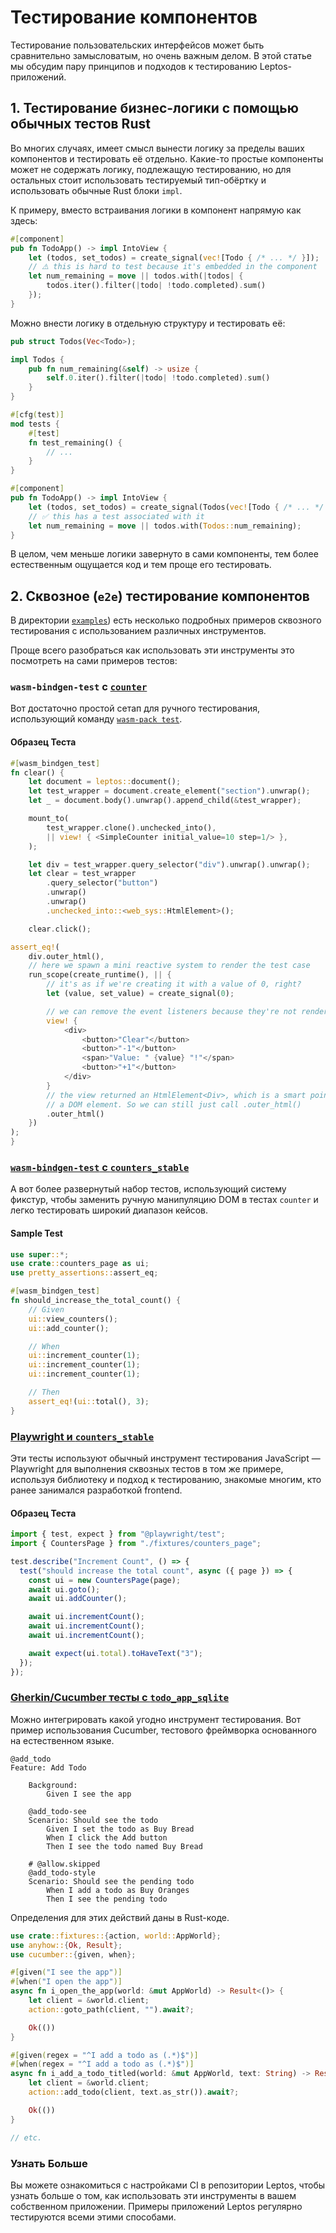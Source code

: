 # Тестирование компонентов

Тестирование пользовательских интерфейсов может быть сравнительно замысловатым, но очень важным делом.
В этой статье мы обсудим пару принципов и подходов к тестированию Leptos-приложений.

## 1. Тестирование бизнес-логики с помощью обычных тестов Rust

Во многих случаях, имеет смысл вынести логику за пределы ваших компонентов и тестировать её отдельно.
Какие-то простые компоненты может не содержать логику, подлежащую тестированию, но для остальных стоит использовать
тестируемый тип-обёртку и использовать обычные Rust блоки `impl`.

К примеру, вместо встраивания логики в компонент напрямую как здесь:

```rust
#[component]
pub fn TodoApp() -> impl IntoView {
    let (todos, set_todos) = create_signal(vec![Todo { /* ... */ }]);
    // ⚠️ this is hard to test because it's embedded in the component
    let num_remaining = move || todos.with(|todos| {
        todos.iter().filter(|todo| !todo.completed).sum()
    });
}
```

Можно внести логику в отдельную структуру и тестировать её:

```rust
pub struct Todos(Vec<Todo>);

impl Todos {
    pub fn num_remaining(&self) -> usize {
        self.0.iter().filter(|todo| !todo.completed).sum()
    }
}

#[cfg(test)]
mod tests {
    #[test]
    fn test_remaining() {
        // ...
    }
}

#[component]
pub fn TodoApp() -> impl IntoView {
    let (todos, set_todos) = create_signal(Todos(vec![Todo { /* ... */ }]));
    // ✅ this has a test associated with it
    let num_remaining = move || todos.with(Todos::num_remaining);
}
```

В целом, чем меньше логики завернуто в сами компоненты, тем более естественным ощущается код и тем проще его тестировать.

## 2. Сквозное (`e2e`) тестирование компонентов

В директории [`examples`](https://github.com/leptos-rs/leptos/tree/main/examples)) есть несколько подробных примеров сквозного тестирования с использованием различных инструментов.

Проще всего разобраться как использовать эти инструменты это посмотреть на сами примеров тестов:

### `wasm-bindgen-test` с [`counter`](https://github.com/leptos-rs/leptos/blob/main/examples/counter/tests/web.rs)

Вот достаточно простой сетап для ручного тестирования, использующий команду  [`wasm-pack test`](https://rustwasm.github.io/wasm-pack/book/commands/test.html).

#### Образец Теста

````rust
#[wasm_bindgen_test]
fn clear() {
    let document = leptos::document();
    let test_wrapper = document.create_element("section").unwrap();
    let _ = document.body().unwrap().append_child(&test_wrapper);

    mount_to(
        test_wrapper.clone().unchecked_into(),
        || view! { <SimpleCounter initial_value=10 step=1/> },
    );

    let div = test_wrapper.query_selector("div").unwrap().unwrap();
    let clear = test_wrapper
        .query_selector("button")
        .unwrap()
        .unwrap()
        .unchecked_into::<web_sys::HtmlElement>();

    clear.click();

assert_eq!(
    div.outer_html(),
    // here we spawn a mini reactive system to render the test case
    run_scope(create_runtime(), || {
        // it's as if we're creating it with a value of 0, right?
        let (value, set_value) = create_signal(0);

        // we can remove the event listeners because they're not rendered to HTML
        view! {
            <div>
                <button>"Clear"</button>
                <button>"-1"</button>
                <span>"Value: " {value} "!"</span>
                <button>"+1"</button>
            </div>
        }
        // the view returned an HtmlElement<Div>, which is a smart pointer for
        // a DOM element. So we can still just call .outer_html()
        .outer_html()
    })
);
}
````

### [`wasm-bindgen-test` с `counters_stable`](https://github.com/leptos-rs/leptos/tree/main/examples/counters_stable/tests/web)

А вот более развернутый набор тестов, использующий систему фикстур, чтобы заменить ручную манипуляцию DOM в тестах `counter` и легко тестировать широкий диапазон кейсов.

#### Sample Test

```rust
use super::*;
use crate::counters_page as ui;
use pretty_assertions::assert_eq;

#[wasm_bindgen_test]
fn should_increase_the_total_count() {
    // Given
    ui::view_counters();
    ui::add_counter();

    // When
    ui::increment_counter(1);
    ui::increment_counter(1);
    ui::increment_counter(1);

    // Then
    assert_eq!(ui::total(), 3);
}
```

### [Playwright и `counters_stable`](https://github.com/leptos-rs/leptos/tree/main/examples/counters_stable/e2e)

Эти тесты используют обычный инструмент тестирования JavaScript — Playwright для выполнения сквозных тестов в том же примере,
используя библиотеку и подход к тестированию, знакомые многим, кто ранее занимался разработкой frontend.

#### Образец Теста

```js
import { test, expect } from "@playwright/test";
import { CountersPage } from "./fixtures/counters_page";

test.describe("Increment Count", () => {
  test("should increase the total count", async ({ page }) => {
    const ui = new CountersPage(page);
    await ui.goto();
    await ui.addCounter();

    await ui.incrementCount();
    await ui.incrementCount();
    await ui.incrementCount();

    await expect(ui.total).toHaveText("3");
  });
});
```

### [Gherkin/Cucumber тесты с `todo_app_sqlite`](https://github.com/leptos-rs/leptos/blob/main/examples/todo_app_sqlite/e2e/README.md)

Можно интегрировать какой угодно инструмент тестирования. Вот пример использования Cucumber, тестового фреймворка основанного
на естественном языке.

```
@add_todo
Feature: Add Todo

    Background:
        Given I see the app

    @add_todo-see
    Scenario: Should see the todo
        Given I set the todo as Buy Bread
        When I click the Add button
        Then I see the todo named Buy Bread

    # @allow.skipped
    @add_todo-style
    Scenario: Should see the pending todo
        When I add a todo as Buy Oranges
        Then I see the pending todo
```

Определения для этих действий даны в Rust-коде.

```rust
use crate::fixtures::{action, world::AppWorld};
use anyhow::{Ok, Result};
use cucumber::{given, when};

#[given("I see the app")]
#[when("I open the app")]
async fn i_open_the_app(world: &mut AppWorld) -> Result<()> {
    let client = &world.client;
    action::goto_path(client, "").await?;

    Ok(())
}

#[given(regex = "^I add a todo as (.*)$")]
#[when(regex = "^I add a todo as (.*)$")]
async fn i_add_a_todo_titled(world: &mut AppWorld, text: String) -> Result<()> {
    let client = &world.client;
    action::add_todo(client, text.as_str()).await?;

    Ok(())
}

// etc.
```

### Узнать Больше

Вы можете ознакомиться с настройками CI в репозитории Leptos, чтобы узнать больше о том, как использовать эти инструменты
в вашем собственном приложении. Примеры приложений Leptos регулярно тестируются всеми этими способами.
